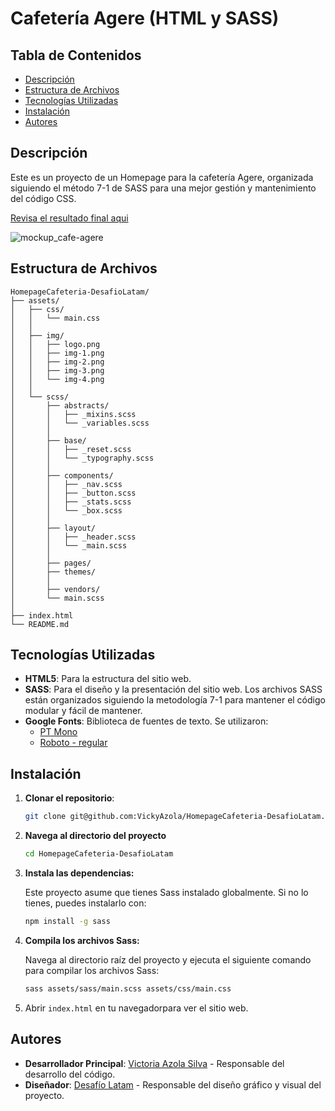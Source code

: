 # Cafetería Agere (HTML y SASS)

## Tabla de Contenidos

- [Descripción](#descripción)
- [Estructura de Archivos](#estructura-de-archivos)
- [Tecnologías Utilizadas](#tecnologías-utilizadas)
- [Instalación](#instalación)
- [Autores](#autores)

## Descripción

Este es un proyecto de un Homepage para la cafetería Agere, organizada siguiendo el método 7-1 de SASS para una mejor gestión y mantenimiento del código CSS.

[Revisa el resultado final aqui]()

![mockup_cafe-agere](https://github.com/VickyAzola/HomepageCafeteria-DesafioLatam/assets/116470398/6dbfac42-3944-4a4e-ba24-54133602e47b)


## Estructura de Archivos

```plaintext
HomepageCafeteria-DesafioLatam/
├── assets/
│   ├── css/
│   │   └── main.css
│   │
│   ├── img/
│   │   ├── logo.png
│   │   ├── img-1.png
│   │   ├── img-2.png
│   │   ├── img-3.png
│   │   └── img-4.png
│   │    
│   └── scss/
│       ├── abstracts/
│       │   ├── _mixins.scss
│       │   └── _variables.scss
│       │ 
│       ├── base/
│       │   ├── _reset.scss
│       │   └── _typography.scss
│       │ 
│       ├── components/
│       │   ├── _nav.scss
│       │   ├── _button.scss
│       │   ├── _stats.scss
│       │   └── _box.scss
│       │ 
│       ├── layout/
│       │   ├── _header.scss
│       │   └── _main.scss
│       │ 
│       ├── pages/
│       ├── themes/
│       │ 
│       ├── vendors/
│       └── main.scss
│
├── index.html
└── README.md
```

## Tecnologías Utilizadas

- **HTML5**: Para la estructura del sitio web.
- **SASS**: Para el diseño y la presentación del sitio web. Los archivos SASS están organizados siguiendo la metodología 7-1 para mantener el código modular y fácil de mantener.
- **Google Fonts**: Biblioteca de fuentes de texto. Se utilizaron:
  - [PT Mono](https://fonts.google.com/specimen/PT+Mono?query=pt+mono)
  - [Roboto - regular](https://fonts.google.com/specimen/Roboto?query=roboto)

## Instalación

1. **Clonar el repositorio**:
   
    ```bash
    git clone git@github.com:VickyAzola/HomepageCafeteria-DesafioLatam.git
    ```
    
2. **Navega al directorio del proyecto**
   
    ```bash
    cd HomepageCafeteria-DesafioLatam
    ```
    
3. **Instala las dependencias:**

    Este proyecto asume que tienes Sass instalado globalmente. Si no lo tienes, puedes instalarlo con:

    ```bash
    npm install -g sass
    ```

4. **Compila los archivos Sass:**

    Navega al directorio raíz del proyecto y ejecuta el siguiente comando para compilar los archivos Sass:

    ```bash
    sass assets/sass/main.scss assets/css/main.css
   
6. Abrir `index.html` en tu navegadorpara ver el sitio web.

## Autores

- **Desarrollador Principal**: [Victoria Azola Silva](https://github.com/VickyAzola) - Responsable del desarrollo del código.
- **Diseñador**: [Desafío Latam](https://desafiolatam.com/admision/?utm_term=desafio%20latam&utm_campaign=Brand&utm_source=adwords&utm_medium=ppc&hsa_acc=1239562006&hsa_cam=16998643182&hsa_grp=136655824715&hsa_ad=596057942540&hsa_src=g&hsa_tgt=kwd-340546658839&hsa_kw=desafio%20latam&hsa_mt=b&hsa_net=adwords&hsa_ver=3&gad_source=1&gclid=CjwKCAjwvvmzBhA2EiwAtHVrbzEJGJPqUuTuFDuNIFtSh4eKqGXcLXmCO9u12vwlU553fGXV93Q5zxoCGmEQAvD_BwE) - Responsable del diseño gráfico y visual del proyecto.
